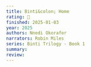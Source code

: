 ```yaml
---
title: Binti&colon; Home
rating: 🫳
finished: 2025-01-03
year: 2025
authors: Nnedi Okorafor
narrators: Robin Miles
series: Binti Trilogy - Book 1
summary:
review:
---
```

